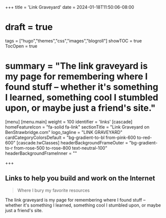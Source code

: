 +++
title = 'Link Graveyard'
date = 2024-01-18T11:50:06-08:00
# draft = true
tags = ["hugo","themes","css","images","blogroll"]
showTOC = true
TocOpen = true
# summary = "The link graveyard is my page for remembering where I found stuff – whether it's something I learned, something cool I stumbled upon, or maybe just a friend's site."
[menu]
 [menu.main]
  weight = 100
  identifier = 'links'
[cascade]
  homeFeatureIcon = "fa-solid fa-link"
  sectionTitle = "Link Graveyard on BenStrawbridge.com"
  logo_tagline = "LINK GRAVEYARD"
  cardCategoryColorsDefault = "bg-gradient-to-bl from-pink-600 to-red-600"
  [cascade.twClasses]
    headerBackgroundFrameOuter = "bg-gradient-to-r from-rose-500 to-rose-800 text-neutral-100"
    headerBackgroundFrameInner = ""

+++

## Links to help you build and work on the Internet

> Where I bury my favorite resources

The link graveyard is my page for remembering where I found stuff – whether it's something I learned, something cool I stumbled upon, or maybe just a friend's site.

<!--more-->

